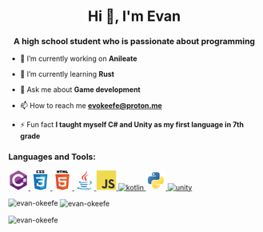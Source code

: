 <h1 align="center">Hi 👋, I'm Evan</h1>
<h3 align="center">A high school student who is passionate about programming</h3>

- 🔭 I’m currently working on **Anileate**

- 🌱 I’m currently learning **Rust**

- 💬 Ask me about **Game development**

- 📫 How to reach me **evokeefe@proton.me**

- ⚡ Fun fact **I taught myself C# and Unity as my first language in 7th grade**

<h3 align="left">Languages and Tools:</h3>
<p align="left"> <a href="https://www.w3schools.com/cs/" target="_blank" rel="noreferrer"> <img src="https://raw.githubusercontent.com/devicons/devicon/master/icons/csharp/csharp-original.svg" alt="csharp" width="40" height="40"/> </a> <a href="https://www.w3schools.com/css/" target="_blank" rel="noreferrer"> <img src="https://raw.githubusercontent.com/devicons/devicon/master/icons/css3/css3-original-wordmark.svg" alt="css3" width="40" height="40"/> </a> <a href="https://www.w3.org/html/" target="_blank" rel="noreferrer"> <img src="https://raw.githubusercontent.com/devicons/devicon/master/icons/html5/html5-original-wordmark.svg" alt="html5" width="40" height="40"/> </a> <a href="https://www.java.com" target="_blank" rel="noreferrer"> <img src="https://raw.githubusercontent.com/devicons/devicon/master/icons/java/java-original.svg" alt="java" width="40" height="40"/> </a> <a href="https://developer.mozilla.org/en-US/docs/Web/JavaScript" target="_blank" rel="noreferrer"> <img src="https://raw.githubusercontent.com/devicons/devicon/master/icons/javascript/javascript-original.svg" alt="javascript" width="40" height="40"/> </a> <a href="https://kotlinlang.org" target="_blank" rel="noreferrer"> <img src="https://www.vectorlogo.zone/logos/kotlinlang/kotlinlang-icon.svg" alt="kotlin" width="40" height="40"/> </a> <a href="https://www.python.org" target="_blank" rel="noreferrer"> <img src="https://raw.githubusercontent.com/devicons/devicon/master/icons/python/python-original.svg" alt="python" width="40" height="40"/> </a> <a href="https://unity.com/" target="_blank" rel="noreferrer"> <img src="https://www.vectorlogo.zone/logos/unity3d/unity3d-icon.svg" alt="unity" width="40" height="40"/> </a> </p>

<p><img align="left" src="https://github-readme-stats.vercel.app/api/top-langs?username=evan-okeefe&show_icons=true&locale=en&layout=compact" alt="evan-okeefe" /></p>

<p>&nbsp;<img align="center" src="https://github-readme-stats.vercel.app/api?username=evan-okeefe&show_icons=true&locale=en" alt="evan-okeefe" /></p>

<p><img align="center" src="https://github-readme-streak-stats.herokuapp.com/?user=evan-okeefe&" alt="evan-okeefe" /></p>

